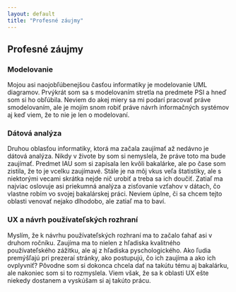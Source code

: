 ```yaml
---
layout: default
title: "Profesné záujmy"
---
```


## Profesné záujmy

### Modelovanie
<p class="profzaujmy">
Mojou asi naojobľúbenejšou časťou informatiky je modelovanie UML diagramov. Prvýkrát som sa s modelovaním stretla na predmete PSI
a hneď som si ho obľúbila. Neviem do akej miery sa mi podarí pracovať práve smodelovaním, ale je mojím snom robiť práve návrh informačných systémov aj keď viem, že to nie je len o modelovaní.</p>

### Dátová analýza
<p class="profzaujmy">
Druhou oblasťou informatiky, ktorá ma začala zaujímať až nedávno je dátová analýza. Nikdy v živote by som si nemyslela, že práve toto ma bude zaujímať. Predmet IAU som si zapísala len kvôli bakalárke, ale po čase som zistila, že to je vcelku zaujímavé. Stále je na môj vkus veľa štatistiky, ale s niektorými vecami skrátka nejde nič urobiť a treba sa ich doučiť. Zatiaľ ma najviac oslovuje asi priekumná analýza a zisťovanie vzťahov v dátach, čo vlastne robím vo svojej bakalárskej práci. Neviem úplne, či sa chcem tejto oblasti venovať nejako dlhodobo, ale zatiaľ ma to baví.</p>

### UX a návrh používateľských rozhraní
<p class="profzaujmy">
Myslím, že k návrhu používateľských rozhraní ma to začalo ťahať asi v druhom ročníku. Zaujíma ma to nielen z hľadiska kvalitného používateľského zážitku, ale aj z hľadiska pyschologického. Ako ľudia premýšľajú pri prezeraí stránky, ako postupujú, čo ich zaujíma a ako ich ovplyvniť? Pôvodne som si dokonca chcela dať na takútu tému aj bakalárku, ale nakoniec som si to rozmyslela. Viem však, že sa k oblasti UX ešte niekedy dostanem a vyskúšam si aj takúto prácu.</p>
